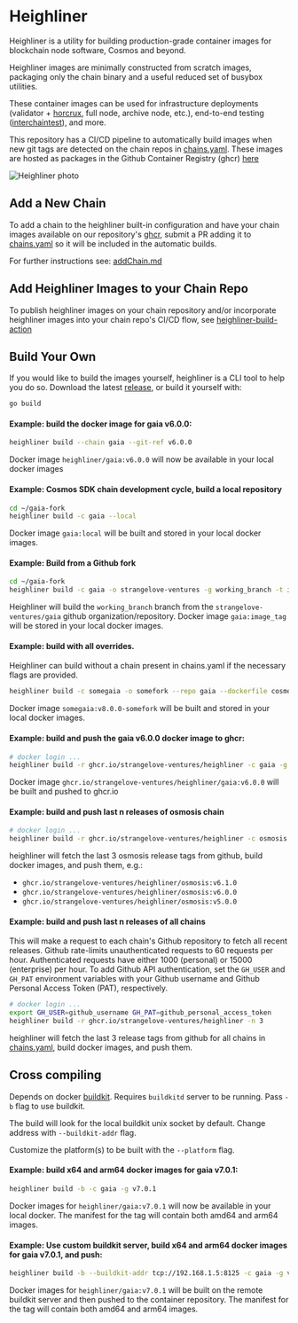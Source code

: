 # Heighliner

Heighliner is a utility for building production-grade container images for blockchain node software, Cosmos and beyond.

Heighliner images are minimally constructed from scratch images, packaging only the chain binary and a useful reduced set of busybox utilities.

These container images can be used for infrastructure deployments (validator + [horcrux](https://github.com/strangelove-ventures/horcrux), full node, archive node, etc.), end-to-end testing ([interchaintest](https://github.com/strangelove-ventures/interchaintest)), and more.

This repository has a CI/CD pipeline to automatically build images when new git tags are detected on the chain repos in [chains.yaml](./chains.yaml). These images are hosted as packages in the Github Container Registry (ghcr) [here](https://github.com/orgs/strangelove-ventures/packages?repo_name=heighliner)

![Heighliner photo](https://static.wikia.nocookie.net/dune/images/7/72/51mMK0akBOL._AC_SY400_-1.jpg/revision/latest)

## Add a New Chain

To add a chain to the heighliner built-in configuration and have your chain images available on our repository's [ghcr](https://github.com/orgs/strangelove-ventures/packages?repo_name=heighliner), submit a PR adding it to [chains.yaml](./chains.yaml) so it will be included in the automatic builds.

For further instructions see: [addChain.md](./addChain.md)

## Add Heighliner Images to your Chain Repo

To publish heighliner images on your chain repository and/or incorporate heighliner images into your chain repo's CI/CD flow, see [heighliner-build-action](https://github.com/strangelove-ventures/heighliner-build-action)

## Build Your Own

If you would like to build the images yourself, heighliner is a CLI tool to help you do so.
Download the latest [release](https://github.com/strangelove-ventures/heighliner/releases), or build it yourself with:

```bash
go build
```

#### Example: build the docker image for gaia v6.0.0:

```bash
heighliner build --chain gaia --git-ref v6.0.0
```

Docker image `heighliner/gaia:v6.0.0` will now be available in your local docker images

#### Example: Cosmos SDK chain development cycle, build a local repository

```bash
cd ~/gaia-fork
heighliner build -c gaia --local
```

Docker image `gaia:local` will be built and stored in your local docker images.

#### Example: Build from a Github fork

```bash
cd ~/gaia-fork
heighliner build -c gaia -o strangelove-ventures -g working_branch -t image_tag
```

Heighliner will build the `working_branch` branch from the `strangelove-ventures/gaia` github organization/repository. Docker image `gaia:image_tag` will be stored in your local docker images.

#### Example: build with all overrides.

Heighliner can build without a chain present in chains.yaml if the necessary flags are provided.

```bash
heighliner build -c somegaia -o somefork --repo gaia --dockerfile cosmos --build-target "make install" --build-env "LEDGER_ENABLED=false BUILD_TAGS=muslc" --binaries "/go/bin/gaiad" -g v8.0.0 -t v8.0.0-somefork
```

Docker image `somegaia:v8.0.0-somefork` will be built and stored in your local docker images.

#### Example: build and push the gaia v6.0.0 docker image to ghcr:

```bash
# docker login ...
heighliner build -r ghcr.io/strangelove-ventures/heighliner -c gaia -g v6.0.0
```

Docker image `ghcr.io/strangelove-ventures/heighliner/gaia:v6.0.0` will be built and pushed to ghcr.io

#### Example: build and push last n releases of osmosis chain

```bash
# docker login ...
heighliner build -r ghcr.io/strangelove-ventures/heighliner -c osmosis -n 3
```

heighliner will fetch the last 3 osmosis release tags from github, build docker images, and push them, e.g.:
- `ghcr.io/strangelove-ventures/heighliner/osmosis:v6.1.0`
- `ghcr.io/strangelove-ventures/heighliner/osmosis:v6.0.0`
- `ghcr.io/strangelove-ventures/heighliner/osmosis:v5.0.0`

#### Example: build and push last n releases of all chains

This will make a request to each chain's Github repository to fetch all recent releases. Github rate-limits unauthenticated requests to 60 requests per hour. Authenticated requests have either 1000 (personal) or 15000 (enterprise) per hour. To add Github API authentication, set the `GH_USER` and `GH_PAT` environment variables with your Github username and Github Personal Access Token (PAT), respectively.

```bash
# docker login ...
export GH_USER=github_username GH_PAT=github_personal_access_token
heighliner build -r ghcr.io/strangelove-ventures/heighliner -n 3
```

heighliner will fetch the last 3 release tags from github for all chains in [chains.yaml](./chains.yaml), build docker images, and push them.

## Cross compiling
Depends on docker [buildkit](https://github.com/moby/buildkit). Requires `buildkitd` server to be running.
Pass `-b` flag to use buildkit. 

The build will look for the local buildkit unix socket by default. Change address with `--buildkit-addr` flag.

Customize the platform(s) to be built with the `--platform` flag.

#### Example: build x64 and arm64 docker images for gaia v7.0.1:

```bash
heighliner build -b -c gaia -g v7.0.1
```

Docker images for `heighliner/gaia:v7.0.1` will now be available in your local docker. The manifest for the tag will contain both amd64 and arm64 images.

#### Example: Use custom buildkit server, build x64 and arm64 docker images for gaia v7.0.1, and push:

```bash
heighliner build -b --buildkit-addr tcp://192.168.1.5:8125 -c gaia -g v7.0.1 -r ghcr.io/strangelove-ventures/heighliner
```

Docker images for `heighliner/gaia:v7.0.1` will be built on the remote buildkit server and then pushed to the container repository. The manifest for the tag will contain both amd64 and arm64 images.

